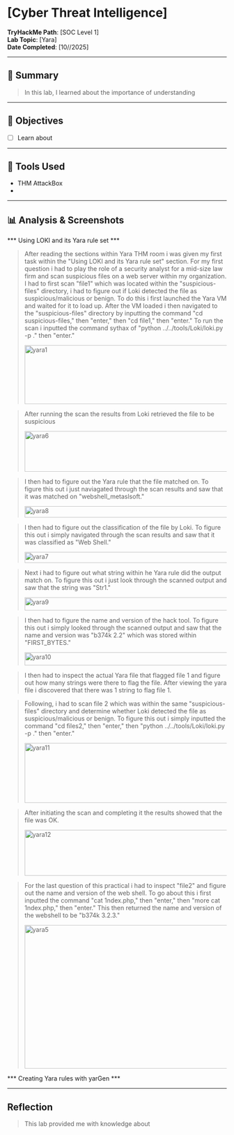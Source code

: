 # [Cyber Threat Intelligence]

**TryHackMe Path**: [SOC Level 1]  
**Lab Topic**: [Yara]  
**Date Completed**: [10//2025]

---

## 🧠 Summary

> In this lab, I learned about the importance of understanding 

---

## 🎯 Objectives
- [ ] Learn about 

---

## 🧰 Tools Used
- THM AttackBox
- 
  
---

## 📊 Analysis & Screenshots

*** Using LOKI and its Yara rule set ***

> After reading the sections within Yara THM room i was given my first task within the "Using LOKI and its Yara rule set" section. For my first question i had to play the role of a security analyst for a
mid-size law firm and scan suspicious files on a web server within my organization. I had to first scan "file1" which was located within the "suspicious-files" directory, i had to figure out if Loki
detected the file as suspicious/malicious or benign. To do this i first launched the Yara VM and waited for it to load up. After the VM loaded i then navigated to the "suspicious-files" directory by
inputting the command "cd suspicious-files," then "enter," then "cd file1," then "enter." To run the scan i inputted the command sythax of "python ../../tools/Loki/loki.py -p ." then "enter."
>
> <img width="974" height="135" alt="yara1" src="https://github.com/user-attachments/assets/c27a5cce-085e-4a00-8940-ee60beb2c69d" />

> After running the scan the results from Loki retrieved the file to be suspicious
>
> <img width="794" height="93" alt="yara6" src="https://github.com/user-attachments/assets/7cc8a997-a48d-4bac-ac14-cc9a77c0a566" />

> I then had to figure out the Yara rule that the file matched on. To figure this out i just naviagated through the scan results and saw that it was matched on "webshell_metaslsoft."
>
> <img width="620" height="26" alt="yara8" src="https://github.com/user-attachments/assets/8504fc61-694a-43b2-b1d5-7ce56c1118af" />

> I then had to figure out the classification of the file by Loki. To figure this out i simply navigated through the scan results and saw that it was classified as "Web Shell."
>
> <img width="578" height="25" alt="yara7" src="https://github.com/user-attachments/assets/1e3a1135-ce15-4dd0-8ea0-a36a63ae2a71" />

> Next i had to figure out what string within he Yara rule did the output match on. To figure this out i just look through the scanned output and saw that the string was "Str1."
>
> <img width="912" height="30" alt="yara9" src="https://github.com/user-attachments/assets/6da04ed7-3162-42cb-afb5-8971ffac03cc" />

> I then had to figure the name and version of the hack tool. To figure this out i simply looked through the scanned output and saw that the name and version was "b374k 2.2" which was stored within
"FIRST_BYTES."
>
> <img width="807" height="30" alt="yara10" src="https://github.com/user-attachments/assets/f46af42a-83aa-4932-a356-ded37211e9c8" />

> I then had to inspect the actual Yara file that flagged file 1 and figure out how many strings were there to flag the file. After viewing the yara file i discovered that there was 1 string to flag
file 1.

> Following, i had to scan file 2 which was within the same "suspicious-files" directory and determine whether Loki detected the file as suspicious/malicious or benign. To figure this out i simply
inputted the command "cd files2," then "enter," then "python ../../tools/Loki/loki.py -p ." then "enter."
>
> <img width="875" height="137" alt="yara11" src="https://github.com/user-attachments/assets/3f7b1ba6-8302-4f18-a573-fa9f0c56d070" />

> After initiating the scan and completing it the results showed that the file was OK.
>
> <img width="813" height="105" alt="yara12" src="https://github.com/user-attachments/assets/10b24d90-f3e9-41f1-aa49-6cc7765cc2ce" />

> For the last question of this practical i had to inspect "file2" and figure out the name and version of the web shell. To go about this i first inputted the command "cat 1ndex.php," then "enter,"
then "more cat 1ndex.php," then "enter." This then returned the name and version of the webshell to be "b374k 3.2.3."
>
> <img width="1098" height="329" alt="yara5" src="https://github.com/user-attachments/assets/a8faa245-9ac6-438a-a78a-fdcc352846b5" />

*** Creating Yara rules with yarGen *** 




---

## Reflection

> This lab provided me with knowledge about 
